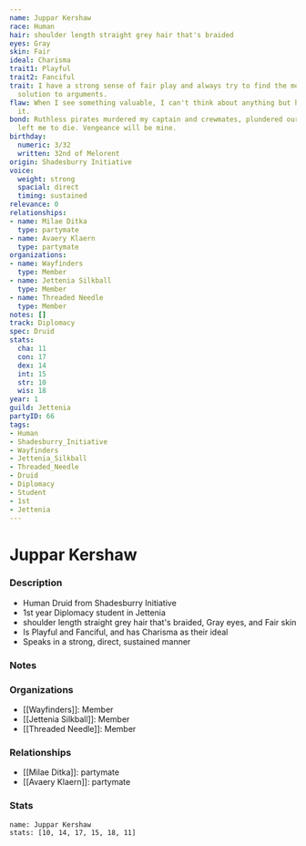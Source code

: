 ```yaml
---
name: Juppar Kershaw
race: Human
hair: shoulder length straight grey hair that's braided
eyes: Gray
skin: Fair
ideal: Charisma
trait1: Playful
trait2: Fanciful
trait: I have a strong sense of fair play and always try to find the most equitable
  solution to arguments.
flaw: When I see something valuable, I can't think about anything but how to steal
  it.
bond: Ruthless pirates murdered my captain and crewmates, plundered our ship, and
  left me to die. Vengeance will be mine.
birthday:
  numeric: 3/32
  written: 32nd of Melorent
origin: Shadesburry Initiative
voice:
  weight: strong
  spacial: direct
  timing: sustained
relevance: 0
relationships:
- name: Milae Ditka
  type: partymate
- name: Avaery Klaern
  type: partymate
organizations:
- name: Wayfinders
  type: Member
- name: Jettenia Silkball
  type: Member
- name: Threaded Needle
  type: Member
notes: []
track: Diplomacy
spec: Druid
stats:
  cha: 11
  con: 17
  dex: 14
  int: 15
  str: 10
  wis: 18
year: 1
guild: Jettenia
partyID: 66
tags:
- Human
- Shadesburry_Initiative
- Wayfinders
- Jettenia_Silkball
- Threaded_Needle
- Druid
- Diplomacy
- Student
- 1st
- Jettenia
---
```

# Juppar Kershaw
### Description
- Human Druid from Shadesburry Initiative
- 1st year Diplomacy student in Jettenia
- shoulder length straight grey hair that's braided, Gray eyes, and Fair skin
- Is Playful and Fanciful, and has Charisma as their ideal
- Speaks in a strong, direct, sustained manner

### Notes

### Organizations
- [[Wayfinders]]: Member
- [[Jettenia Silkball]]: Member
- [[Threaded Needle]]: Member

### Relationships
- [[Milae Ditka]]: partymate
- [[Avaery Klaern]]: partymate

### Stats
```statblock
name: Juppar Kershaw
stats: [10, 14, 17, 15, 18, 11]
```